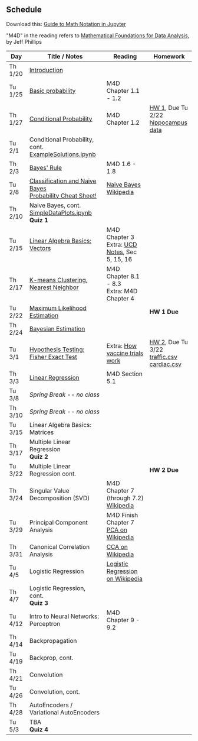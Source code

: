 ## Schedule

Download this: [Guide to Math Notation in Jupyter](examples/MathNotationGuide.ipynb)

"M4D" in the reading refers to [Mathematical Foundations for Data Analysis](http://www.cs.utah.edu/~jeffp/M4D/M4D.html), by Jeff Phillips

| Day     | Title / Notes                                                      | Reading         | Homework                                   |
|---------|--------------------------------------------------------------------|-----------------|--------------------------------------------|
| Th 1/20 | [Introduction](lectures/L01-Introduction.pdf)                      |                 |                                            |
| Tu 1/25 | [Basic probability](lectures/L02-ProbabilityBasics.pdf)            | M4D Chapter 1.1 - 1.2 |                                      |
| Th 1/27 | [Conditional Probability](lectures/L03-ConditionalProbability-slides.pdf) | M4D Chapter 1.2 | [HW 1](homeworks/hw1.pdf), Due Tu 2/22<br>[hippocampus data](homeworks/OASIS-hippocampus.csv) |
| Tu 2/1  | Conditional Probability, cont.<br>[ExampleSolutions.ipynb](homeworks/ExampleSolutions.ipynb) |      |                             |
| Th 2/3  | [Bayes' Rule](lectures/L04-BayesRule.pdf)                          | M4D 1.6 - 1.8   |                                            |
| Tu 2/8  | [Classification and Naive Bayes](lectures/L05-NaiveBayes.pdf)<br>[Probability Cheat Sheet!](lectures/ProbabilityCheatSheet.pdf) | [Naive Bayes Wikipedia](https://en.wikipedia.org/wiki/Naive_Bayes_classifier) | |
| Th 2/10 | Naive Bayes, cont.<br>[SimpleDataPlots.ipynb](examples/SimpleDataPlots.ipynb)<br>**Quiz 1**                                   |                 |                                            |
| Tu 2/15 | [Linear Algebra Basics: Vectors](lectures/L06-Vectors.pdf) | M4D Chapter 3<br>Extra: [UCD Notes](https://www.math.ucdavis.edu/~linear/linear.pdf), Sec 5, 15, 16 |   |
| Th 2/17 | [K-means Clustering, Nearest Neighbor](lectures/L07-Clustering.pdf) | M4D Chapter 8.1 - 8.3<br>Extra: M4D Chapter 4 |  |
| Tu 2/22 | [Maximum Likelihood Estimation](lectures/L08-MaximumLikelihoodEstimation.pdf)|  | **HW 1 Due** |
| Th 2/24 | [Bayesian Estimation](lectures/L09-BayesianEstimation.pdf) | | |
| Tu 3/1  | [Hypothesis Testing: Fisher Exact Test](lectures/L10-HypothesisTesting-FisherTest.pdf) | Extra: [How vaccine trials work](https://medium.com/swlh/the-fascinating-math-powering-the-covid-19-vaccine-trials-930a5e97c9c9) | [HW 2](homeworks/hw2.pdf), Due Tu 3/22<br>[traffic.csv](homeworks/traffic.csv)<br>[cardiac.csv](homeworks/cardiac.csv)|
| Th 3/3  | [Linear Regression](lectures/L11-LinearRegression.pdf) | M4D Section 5.1  |    |
| Tu 3/8  | *Spring Break -- no class* | | |
| Th 3/10 | *Spring Break -- no class* | | |
| Tu 3/15 | Linear Algebra Basics: Matrices |         |   | 
| Th 3/17 | Multiple Linear Regression <br>**Quiz 2** |   |  |
| Tu 3/22 | Multiple Linear Regression cont. |         | **HW 2 Due** |
| Th 3/24 | Singular Value Decomposition (SVD) | M4D Chapter 7 (through 7.2)<br>[Wikipedia](https://en.wikipedia.org/wiki/Singular_value_decomposition) | |
| Tu 3/29 | Principal Component Analysis | M4D Finish Chapter 7<br>[PCA on Wikipedia](https://en.wikipedia.org/wiki/Principal_component_analysis) |  |
| Th 3/31 | Canonical Correlation Analysis | [CCA on Wikipedia](https://en.wikipedia.org/wiki/Canonical_correlation) |  |
| Tu 4/5  | Logistic Regression | [Logistic Regression on Wikipedia](https://en.wikipedia.org/wiki/Logistic_regression) |  |
| Th 4/7  | Logistic Regression, cont.<br>**Quiz 3** |         |  |
| Tu 4/12 | Intro to Neural Networks: Perceptron | M4D Chapter 9 - 9.2  |        |
| Th 4/14 | Backpropagation  |         |   |
| Tu 4/19 | Backprop, cont. |         |  |
| Th 4/21 | Convolution |         |  |
| Tu 4/26 | Convolution, cont. |         |   |
| Th 4/28 | AutoEncoders / Variational AutoEncoders |         |   |
| Tu 5/3  | TBA<br>**Quiz 4** |         |   |
